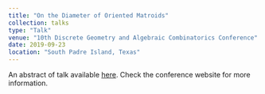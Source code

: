 ```yaml
---
title: "On the Diameter of Oriented Matroids"
collection: talks
type: "Talk"
venue: "10th Discrete Geometry and Algebraic Combinatorics Conference"
date: 2019-09-23
location: "South Padre Island, Texas"
---
```


An abstract of talk available [here](https://www.utrgv.edu/discgeo/_files/abstracts/2019/zhang_abstract.pdf). Check the conference website for more information.
